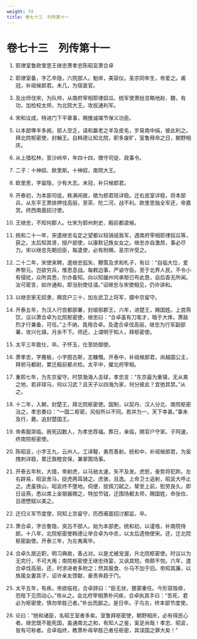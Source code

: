 ```yaml
---
weight: 74
title: 卷七十三　列传第十一
---
```


# 卷七十三　列传第十一

1. <span id="卷七十三　列传第十一-1"></span>
耶律室鲁欧里思王继忠萧孝忠陈昭衮萧合卓

2. <span id="卷七十三　列传第十一-2"></span>
耶律室备，字乙辛隐，六院部人。魁岸，美容仪。圣宗同年生，帝爱之。甫冠，补祗候郎君。未几，为宿直官。

3. <span id="卷七十三　列传第十一-3"></span>
及出师伐宋，为队帅，从南府宰相耶律奴瓜、统军使萧挞览略地赵、魏，有功，加检校太师，为北院大王。攻拔通利军。

4. <span id="卷七十三　列传第十一-4"></span>
宋和议成，特进门下平章事，赐推诚竭节保义功臣。

5. <span id="卷七十三　列传第十一-5"></span>
以本部俸羊多阙，部人空乏，请和赢老之羊及皮毛，岁易南中绢，彼此利之。拜北院枢密使，封翰王。自韩德让知北院，职多废旷，室鲁拜命之日，朝野相庆。

6. <span id="卷七十三　列传第十一-6"></span>
从上猎松林，至沙岭卒，年四十四，赠守司徒、政事令。

7. <span id="卷七十三　列传第十一-7"></span>
二子：十神奴、欧里斯。十神奴，南院大王。

8. <span id="卷七十三　列传第十一-8"></span>
欧里思，字留隐，少有大志。未冠，补只候郎君。

9. <span id="卷七十三　列传第十一-9"></span>
开泰初，为本部司徒。秩满闲居，徵为郎君班详稳。迁右皮室详稳，将本部兵，从东平王萧排押伐高丽，至茶、陀二河，战不利。欧里思独全军还，帝嘉赏。终西南面招讨使。

10. <span id="卷七十三　列传第十一-10"></span>
王继忠，不知何郡人。仕宋为郓州刺史、殿前都虞候。

11. <span id="卷七十三　列传第十一-11"></span>
统和二十一年，宋遣继忠屯定之望都以轻骑觇我军，遇南府宰相耶律奴瓜等，获之。太后知其贤，授户部使，以康默记族女女之。继忠亦自激昂，事必尽力。宋以继忠先朝旧臣，每遣使，必有附赐，圣宗许受之。

12. <span id="卷七十三　列传第十一-12"></span>
二十二年，宋使来聘，遣继忠弧矢、鞭策及求和札子，有曰：“自临大位，爱养黎元。岂欲穷兵，惟思息战。每敕边事，严谕守臣。至于北界人民，不令小有侵扰，众所具悉，尔亦备知。向以知雄州何承矩已布此恳，自后杳无所闻。汝可密言，如许通和，即当别使往请。”诏继忠与宋使相见，仍许讲和。

13. <span id="卷七十三　列传第十一-13"></span>
以继忠家无奴隶，赐宫户三十，加左武卫上将军，摄中京留守。

14. <span id="卷七十三　列传第十一-14"></span>
开泰五年，为汉人行宫都部署，封琅邪郡王。六年，进楚王，赐国姓。上尝燕饮，议以萧合卓为北院枢密使，继忠曰：“合卓虽有刀笔才，暗于大体。萧敌烈才行兼备，可任。”上不纳，竟用合卓。及遣合卓伐高丽，继忠为行军副部署，攻兴化镇，月余不下。师还，上谓明于知人，拜枢密使。

15. <span id="卷七十三　列传第十一-15"></span>
太平三年致仕，卒。子怀玉，仕至防御使。

16. <span id="卷七十三　列传第十一-16"></span>
萧孝忠，字撒板，小字图古斯，志糠慨。开泰中，补祗候郎君，尚越国公主，拜驸马都尉，累迁殿前都点检。太平中，擢北府宰相。

17. <span id="卷七十三　列传第十一-17"></span>
重熙七年，为东京留守。时禁渤海人击球，孝忠言：“东京最为重镇，无从禽之地，若非球马，何以习武？且天子以四海为家，何分彼此？宜弛其禁。”从之。

18. <span id="卷七十三　列传第十一-18"></span>
十二年，入朝，封楚王，拜北院枢密使。国制，以契丹、汉人分北、南院枢密治之，孝忠奏曰：“一国二枢密，风俗所以不同。若并为一，天下幸甚。”事未及行，薨。追封楚国王。

19. <span id="卷七十三　列传第十一-19"></span>
帝素服哭临，赦死囚数人，为孝忠荐福。葬日，亲临，赐官户守家。子阿速，终南院枢密使。

20. <span id="卷七十三　列传第十一-20"></span>
陈昭衮，小字王九，云州人。工译鞮，勇而善射。统和中，补祗候郎君，为奚拽刺详稳，累迁敦睦宫保，兼掌围场事。

21. <span id="卷七十三　列传第十一-21"></span>
开泰五年秋，大猎，帝射虎，以马驰太速，矢不及发。虎怒，奋势将犯跸。左右辟易，昭衮舍马，捉虎两耳骑之。虎骇，且逸。上命卫士追射，昭衮大呼止之。虎虽铁山，昭衮终不堕地。伺便，拔佩刀弑之。辇至上前，慰劳良久。即日设燕，悉以席上金银器赐之，特加节钺，迁围场都太师，赐国姓，命张俭、吕德懋赋以美之。

22. <span id="卷七十三　列传第十一-22"></span>
迁归义军节度使，同知上京留守，历西甫面招讨都监，卒。

23. <span id="卷七十三　列传第十一-23"></span>
萧合卓，字合鲁隐，突吕不部人。始为本部吏。统和初，以谨恪，补南院侍郎。十八年，北院枢密使韩德让举合卓为中丞，以太后遗物使宋。还，迁北院枢密副使。开泰三年，为左夷离毕。

24. <span id="卷七十三　列传第十一-24"></span>
合卓久居近职，明习典故，善占对。以是尤被宠渥，升北院枢密使。时议以为无完行，不可大用；南院枢密使王继忠侍宴，又讽其短。帝颇不悦。六年，遣合卓伐高丽，还，时求进者多附之；然其服食、仆马不加于旧。帝知其廉，以族属女妻其子，诏许亲友馈献，豪贵奔趋于门。

25. <span id="卷七十三　列传第十一-25"></span>
太平五年，有疾，帝欲临视，合卓辞曰：“臣无状，猥蒙重任。今形容毁瘁，恐陛下见而动心。”帝从之。会北府宰相萧朴问疾，合卓执其手曰：“吾死，君必为枢密使，慎勿举胜己者。”朴出而鄙之。是日卒。子乌古，终本部节度使。

26. <span id="卷七十三　列传第十一-26"></span>
论曰：“统和诸臣，名昭王室者多矣。室鲁拜枢密使，朝野相庆，必有得民心者。继忠既不能死国，虽通南北之和，有知人之鉴，奚足尚哉！孝忠、昭衮，皆有可称者。合卓临终，教萧朴毋举胜己者任枢密，其误国之罪大矣！”

